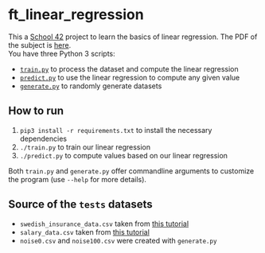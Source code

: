 # ft_linear_regression
This a [School 42](https://www.42.fr/) project to learn the basics of linear regression. The PDF of the subject is [here](https://cdn.intra.42.fr/pdf/pdf/13331/en.subject.pdf).   
You have three Python 3 scripts:
- [`train.py`](train.py) to process the dataset and compute the linear regression
- [`predict.py`](predict.py) to use the linear regression to compute any given value
- [`generate.py`](generate.py) to randomly generate datasets

## How to run
1. `pip3 install -r requirements.txt` to install the necessary dependencies
2. `./train.py` to train our linear regression
3. `./predict.py` to compute values based on our linear regression

Both `train.py` and `generate.py` offer commandline arguments to customize the program (use `--help` for more details).

## Source of the `tests` datasets
- `swedish_insurance_data.csv` taken from [this tutorial](https://machinelearningmastery.com/implement-simple-linear-regression-scratch-python/)
- `salary_data.csv` taken from [this tutorial](https://www.geeksforgeeks.org/linear-regression-implementation-from-scratch-using-python/)
- `noise0.csv` and `noise100.csv` were created with `generate.py`
